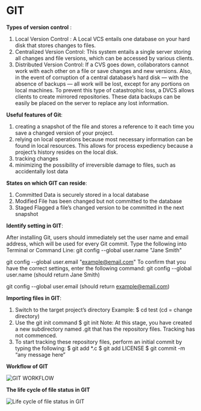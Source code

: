 # GIT
**Types of version control** : 
1)  Local Version Control :  A Local VCS entails one database on your hard disk that stores changes to files.
 2) Centralized Version Control: This system entails a single server storing all changes and file versions, which can be accessed by various clients.
3) Distributed Version Control: If a CVS goes down, collaborators cannot work with each other on a file or save changes and new versions. Also, in the event of corruption of a central database’s hard disk — with the absence of backups — all work will be lost, except for any portions on local machines.
To prevent this type of catastrophic loss, a DVCS allows clients to create mirrored repositories. These data backups can be easily be placed on the server to replace any lost information.

**Useful features of Git**:
1) creating a snapshot of the file and stores a reference to it each time you save a changed version of your project.
2) relying on  local operations because most necessary information can be found in local resources. This allows for process expediency because a project’s history resides on the local disk.
3) tracking changes
4) minimizing the possibility of irreversible damage to files, such as accidentally lost data 

**States on which GIT can reside**:
1) Committed
Data is securely stored in a local database
2) Modified
File has been changed but not committed to the database
3) Staged
Flagged a file’s changed version to be committed in the next snapshot


**Identify setting in GIT**:

After installing Git, users should immediately set the user name and email address, which will be used for every Git commit.
Type the following into Terminal or Command Line:
git config --global user.name "Jane Smith"

git config --global user.email "example@email.com"
To confirm that you have the correct settings, enter the following command:
git config --global user.name (should return Jane Smith)

git config --global user.email (should return example@email.com)


**Importing files in GIT**:

1.	Switch to the target project’s directory
Example:
$ cd test (cd = change directory)
2.	Use the git init command
$ git init
Note: At this stage, you have created a new subdirectory named .git that has the repository files. Tracking has not commenced.
3.	To start tracking these repository files, perform an initial commit by typing the following:
$ git add *.c
$ git add LICENSE
$ git commit -m “any message here”


**Workflow of GIT**

![GIT WORKFLOW](https://blog.udemy.com/wp-content/uploads/2015/08/image036.png)

**The life cycle of file status  in GIT**

![Life cycle of file status in GIT](https://blog.udemy.com/wp-content/uploads/2015/08/image006.png)
